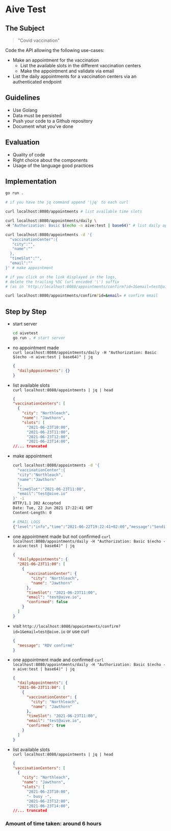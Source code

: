 # Aive Test

## The Subject

> "Covid vaccination"

Code the API allowing the following use-cases:
- Make an appointment for the vaccination
  - List the available slots in the different vaccination centers
  - Make the appointment and validate via email
- List the daily appointments for a vaccination centers via an authenticated endpoint

## Guidelines
- Use Golang
- Data must be persisted
- Push your code to a Github repository
- Document what you’ve done

## Evaluation
- Quality of code 
- Right choice about the components
- Usage of the language good practices

## Implementation

```sh
go run .

# if you have the jq command append '|jq' to each curl

curl localhost:8080/appointments # list available time slots

curl localhost:8080/appointments/daily \
-H "Authorization: Basic $(echo -n aive:test | base64)" # list daily appointments

curl localhost:8080/appointments -d '{
  "vaccinationCenter":{
   "city":"",
   "name":""
  },
  "timeSlot":"",
  "email":""
}' # make appointment

# if you click on the link displayed in the logs,
# delete the trailing %5C (url encoded '\') suffix
# (as in 'http://localhost:8080/appointments/confirm?id=1&email=test@aive.io\')

curl localhost:8080/appointments/confirm?id=&email= # confirm email
```

## Step by Step

- start server
  ```sh
  cd aivetest
  go run . # start server
  ```
- no appointment made  
  `
  curl localhost:8080/appointments/daily -H "Authorization: Basic $(echo -n aive:test | base64)" | jq
  `
  ```json
  {
    "dailyAppointments": {}
  }
  ```
- list available slots  
  `curl localhost:8080/appointments | jq | head`
  ```json
  {
  "vaccinationCenters": [
    {
      "city": "Northleach",
      "name": "Jawthorn",
      "slots": [
        "2021-06-23T10:00",
        "2021-06-23T11:00",
        "2021-06-23T12:00",
        "2021-06-23T14:00",
  //... truncated
  ```
- make appointment
  ```sh
  curl localhost:8080/appointments -d '{
    "vaccinationCenter":{
    "city":"Northleach",
    "name":"Jawthorn"
    },
    "timeSlot":"2021-06-23T11:00",
    "email":"test@aive.io"
  }' -i
  HTTP/1.1 202 Accepted
  Date: Tue, 22 Jun 2021 17:22:41 GMT
  Content-Length: 0

  # EMAIL LOGS
  {"level":"info","time":"2021-06-22T19:22:41+02:00","message":"Sending Confirmez votre rendez-vous to test@aive.io with content: '\n\tBlablabla\n\tBla blabla\n\t<a href=\"http://localhost:8080/appointments/confirm?id=1&email=test@aive.io\">Confirmez</a>\n\tFormule de politesse\n\t'"}
  ```
- one appointment made but not confirmed
  `
  curl localhost:8080/appointments/daily -H "Authorization: Basic $(echo -n aive:test | base64)" | jq
  `
  ```json
  {
    "dailyAppointments": {
    "2021-06-23T11:00": [
      {
        "vaccinationCenter": {
          "city": "Northleach",
          "name": "Jawthorn"
        },
        "timeSlot": "2021-06-23T11:00",
        "email": "test@aive.io",
        "confirmed": false
      }
    ]
  }
  ```
- visit `http://localhost:8080/appointments/confirm?id=1&email=test@aive.io` or use curl
  ```json
  {
    "message": "RDV confirmé"
  }
  ```
- one appointment made and confirmed
  `
  curl localhost:8080/appointments/daily -H "Authorization: Basic $(echo -n aive:test | base64)" | jq
  `
  ```json
  {
    "dailyAppointments": {
    "2021-06-23T11:00": [
      {
        "vaccinationCenter": {
          "city": "Northleach",
          "name": "Jawthorn"
        },
        "timeSlot": "2021-06-23T11:00",
        "email": "test@aive.io",
        "confirmed": true
      }
    ]
  }
  ```
- list available slots  
  `curl localhost:8080/appointments | jq | head`
  ```json
  {
  "vaccinationCenters": [
    {
      "city": "Northleach",
      "name": "Jawthorn",
      "slots": [
        "2021-06-23T10:00",
        "- busy -",
        "2021-06-23T12:00",
        "2021-06-23T14:00",
  //... truncated
  ```

### Amount of time taken: around 6 hours